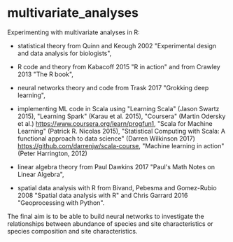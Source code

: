 # multivariate_analyses
Experimenting with multivariate analyses in R:

- statistical theory from Quinn and Keough 2002 "Experimental design and data analysis for biologists", 

- R code and theory from Kabacoff 2015 "R in action" and from Crawley 2013 "The R book",
 
- neural networks theory and code from Trask 2017 "Grokking deep learning",

- implementing ML code in Scala using "Learning Scala" (Jason Swartz 2015), "Learning Spark" (Karau et al. 2015), "Coursera" (Martin Odersky et al.) https://www.coursera.org/learn/progfun1, "Scala for Machine Learning" (Patrick R. Nicolas 2015), "Statistical Computing with Scala: A functional approach to data science" (Darren Wilkinson 2017) https://github.com/darrenjw/scala-course, "Machine learning in action" (Peter Harrington, 2012) 

- linear algebra theory from Paul Dawkins 2017 "Paul's Math Notes on Linear Algebra", 

- spatial data analysis with R from Bivand, Pebesma and Gomez-Rubio 2008 "Spatial data analysis with R" and Chris Garrard 2016 "Geoprocessing with Python".

The final aim is to be able to build neural networks to investigate the relationships between abundance of species and site characteristics or species composition and site characteristics. 


